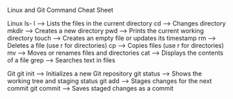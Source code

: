 Linux and Git Command Cheat Sheet

Linux
ls- l --> Lists the files in the current directory
cd --> Changes directory
mkdir --> Creates a new directory
pwd --> Prints the current working directory
touch  --> Creates an empty file or updates its timestamp
rm --> Deletes a file (use r for directories)
cp --> Copies files (use r for directories)
mv --> Moves or renames files and directories
cat --> Displays the contents of a file
grep --> Searches text in files

Git
git init --> Initializes a new Git repository
git status --> Shows the working tree and staging status
git add --> Stages changes for the next commit
git commit --> Saves staged changes as a commit  
